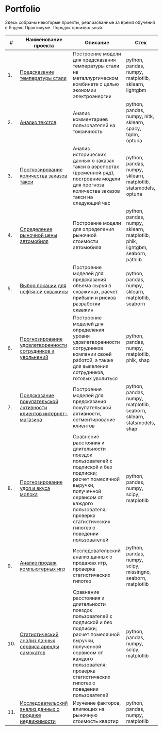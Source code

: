# Portfolio

Здесь собраны некоторые проекты, реализованные за время обучения в Яндекс Практикуме. Порядок произвольный.

| #    | Наименование проекта                | Описание                                                     | Стек                                                         |
| ---- | ------------------------------------------------------------ | ------------------------------------------------------------ | ------------------------------------------------------------ |
| 1.   | [Предсказание температуры стали](https://github.com/Baranova-Tanya/Practicum_projects/tree/main/steel_temperature) | Построение модели для предсказания температуры стали на металлургическом комбинате с целью экономии электроэнергии | python, pandas, numpy, matplotlib, sklearn, lightgbm        |
| 2.   | [Анализ текстов](https://github.com/Baranova-Tanya/Practicum_projects/tree/main/toxic_comments) | Анализ комментариев пользователей на токсичность             | python, pandas, numpy, nltk, sklearn, spacy, tqdm, optuna |
| 3. | [Прогнозирование количества заказов такси](https://github.com/Baranova-Tanya/Practicum_projects/tree/main/taxi_orders) | Анализ исторических данных о заказах такси в аэропортах (временной ряд), построение модели для прогноза количества заказов такси на следующий час | python, pandas, numpy,  sklearn, matplotlib, statsmodels, optuna |
| 4. | [Определение рыночной цены автомобиля](https://github.com/Baranova-Tanya/Practicum_projects/tree/main/car_price) | Построение модели для определения рыночной стоимости автомобиля | python, pandas, numpy,  sklearn, matplotlib, phik, lightgbm, seaborn, pathlib |
| 5. | [Выбор локации для нефтяной скважины](https://github.com/Baranova-Tanya/Practicum_projects/tree/main/oil_location) | Построение моделей для предсказания объема сырья в скважинах, расчет прибыли и рисков разработки скважин | python, pandas, numpy,  sklearn, matplotlib, seaborn|
| 6. | [Прогнозирование удовлетворенности сотрудников и увольнений](https://github.com/Baranova-Tanya/Practicum_projects/tree/main/hr_dismissal) | Построение моделей для определения уровня удовлетворенности сотрудников компании своей работой, а также для выявления сотрудников, готовых уволиться | python, pandas, numpy, matplotlib, phik, shap |
| 7. | [Предсказание покупательской активности клиентов интернет-магазина](https://github.com/Baranova-Tanya/Practicum_projects/tree/main/clients_activity) | Построение моделей для предсказания покупательской активности, сегментирование клиентов | python, pandas, numpy, matplotlib, seaborn, sklearn, statsmodels, shap |
| 8.  | [Прогнозирование удоя и вкуса молока](https://github.com/Baranova-Tanya/Practicum_projects/tree/main/cow_farm) | Сравнение расстояния и длительности <br/>поездок пользователей с подпиской и без подписки; <br/>расчет помесячной выручки, полученной сервисом от каждого пользователя; <br/>проверка статистических гипотез о поведении пользователей | python, pandas, numpy, scipy, matplotlib |
| 9.   | [Анализ продаж компьютерных игр](https://github.com/Baranova-Tanya/Practicum_projects/tree/main/games_sales) | Исследовательский анализ данных о продажах игр, проверка статистических гипотез             | python, pandas, numpy, scipy, missingno, seaborn, matplotlib |
| 10.   | [Статистический анализ данных сервиса аренды самокатов](https://github.com/Baranova-Tanya/Practicum_projects/tree/main/scooters_rent) | Сравнение расстояния и длительности <br/>поездок пользователей с подпиской и без подписки; <br/>расчет помесячной выручки, полученной сервисом от каждого пользователя; <br/>проверка статистических гипотез о поведении пользователей | python, pandas, numpy, scipy, matplotlib |
| 11.   | [Исследовательский анализ данных о продаже недвижимости](https://github.com/Baranova-Tanya/Practicum_projects/tree/main/realty_price) | Изучение факторов, влияющих на рыночную стоимость квартир | python, pandas, numpy, matplotlib |
